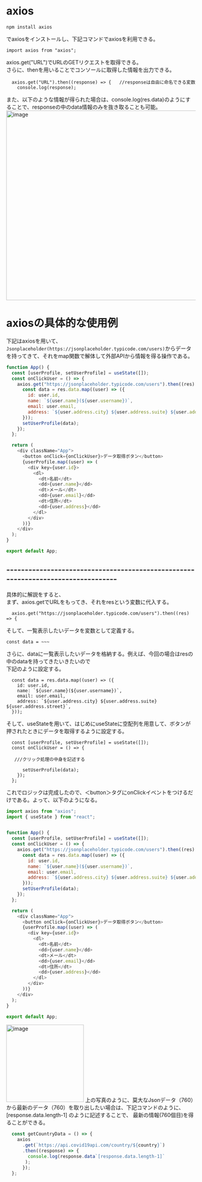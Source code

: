# axios

```
npm install axios
```
でaxiosをインストールし、下記コマンドでaxiosを利用できる。
```
import axios from "axios";
```

axios.get("URL")でURLのGETリクエストを取得できる。  
さらに、thenを用いることでコンソールに取得した情報を出力できる。
```
  axios.get("URL").then((response) => {   //responseは自由に命名できる変数
    console.log(response);
```
また、以下のような情報が得られた場合は、console.log(res.data)のようにすることで、responseの中のdata情報のみを抜き取ることも可能。
<img width="505" alt="image" src="https://user-images.githubusercontent.com/97214466/152123852-f53f342b-27c7-4d1c-bb05-b6645419851c.png">  

# axiosの具体的な使用例


下記はaxiosを用いて、`Jsonplaceholder(https://jsonplaceholder.typicode.com/users)`からデータを持ってきて、それをmap関数で解体して外部APIから情報を得る操作である。


```javaScript
function App() {
  const [userProfile, setUserProfile] = useState([]);
  const onClickUser = () => {
    axios.get("https://jsonplaceholder.typicode.com/users").then((res) => {
      const data = res.data.map((user) => ({
        id: user.id,
        name: `${user.name}(${user.username})`,
        email: user.email,
        address: `${user.address.city} ${user.address.suite} ${user.address.street}`,
      }));
      setUserProfile(data);
    });
  };

  return (
    <div className="App">
      <button onClick={onClickUser}>データ取得ボタン</button>
      {userProfile.map((user) => (
        <div key={user.id}>
          <dl>
            <dt>名前</dt>
            <dd>{user.name}</dd>
            <dt>メール</dt>
            <dd>{user.email}</dd>
            <dt>住所</dt>
            <dd>{user.address}</dd>
          </dl>
        </div>
      ))}
    </div>
  );
}

export default App;

```
## ---------------------------------------------------------------------------------

具体的に解説をすると、  
まず、axios.getでURLをもってき、それをresという変数に代入する。
```
  axios.get("https://jsonplaceholder.typicode.com/users").then((res) => {
```
そして、一覧表示したいデータを変数として定義する。
```
const data = ~~~
```
さらに、dataに一覧表示したいデータを格納する。例えば、今回の場合はresの中のdataを持ってきたいきたいので  
下記のように設定する。
```
  const data = res.data.map((user) => ({
    id: user.id,
    name: `${user.name}(${user.username})`,
    email: user.email,
    address: `${user.address.city} ${user.address.suite} ${user.address.street}`,
  }));
```
そして、useStateを用いて、はじめにuseStateに空配列を用意して、ボタンが押されたときにデータを取得するように設定する。

```
  const [userProfile, setUserProfile] = useState([]);
  const onClickUser = () => {
  
   ///クリック処理の中身を記述する
   
      setUserProfile(data);
    });
  };
```
これでロジックは完成したので、＜button＞タグにonClickイベントをつけるだけである。よって、以下のようになる。
```javaScript
import axios from "axios";
import { useState } from "react";


function App() {
  const [userProfile, setUserProfile] = useState([]);
  const onClickUser = () => {
    axios.get("https://jsonplaceholder.typicode.com/users").then((res) => {
      const data = res.data.map((user) => ({
        id: user.id,
        name: `${user.name}(${user.username})`,
        email: user.email,
        address: `${user.address.city} ${user.address.suite} ${user.address.street}`,
      }));
      setUserProfile(data);
    });
  };

  return (
    <div className="App">
      <button onClick={onClickUser}>データ取得ボタン</button>
      {userProfile.map((user) => (
        <div key={user.id}>
          <dl>
            <dt>名前</dt>
            <dd>{user.name}</dd>
            <dt>メール</dt>
            <dd>{user.email}</dd>
            <dt>住所</dt>
            <dd>{user.address}</dd>
          </dl>
        </div>
      ))}
    </div>
  );
}

export default App;

```

<img width="206" alt="image" src="https://user-images.githubusercontent.com/97214466/154915559-6c5becb8-c94b-43bf-8935-a5ac0d851a59.png">
上の写真のように、莫大なJsonデータ（760）から最新のデータ（760）を取り出したい場合は、下記コマンドのように、 [response.data.length-1] のように記述することで、  
最新の情報(760個目)を得ることができる。

```javaScript
  const getCountryData = () => {
    axios
      .get(`https://api.covid19api.com/country/${country}`)
      .then((response) => {
        console.log(response.data`[response.data.length-1]`
       );
      });
  };
```


